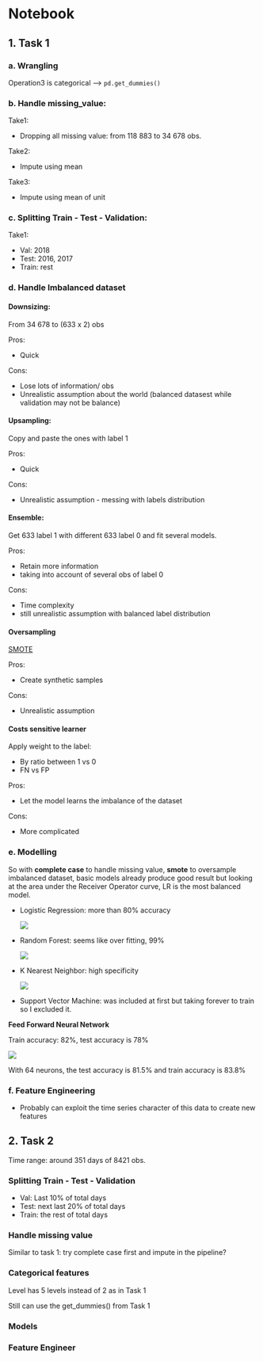 # Notebook

## 1. Task 1

### a. Wrangling

Operation3 is categorical --> `pd.get_dummies()`



### b. Handle missing_value:

Take1:

- Dropping all missing value: from 118 883 to 34 678 obs. 



Take2:

- Impute using mean



Take3:

- Impute using mean of unit



### c. Splitting Train - Test - Validation:

Take1:

- Val: 2018
- Test: 2016, 2017
- Train:  rest



### d. Handle Imbalanced dataset

#### Downsizing:

 From 34 678 to (633 x 2) obs

Pros:

- Quick 

Cons:

- Lose lots of information/ obs
- Unrealistic assumption about the world (balanced datasest while validation may not be balance)

#### Upsampling:

Copy and paste the ones with label 1 

Pros:

- Quick

Cons:

- Unrealistic assumption - messing with labels distribution

#### Ensemble:

Get 633 label 1 with different 633 label 0 and fit several models. 

Pros:

- Retain more information
- taking into account of several obs of label 0

Cons:

- Time complexity
- still unrealistic assumption with balanced label distribution

#### Oversampling 

[SMOTE](https://jair.org/index.php/jair/article/view/10302)

Pros:

- Create synthetic samples

Cons:

- Unrealistic assumption

#### Costs sensitive learner

Apply weight to the label:

- By ratio between 1 vs 0
- FN vs FP

Pros:

- Let the model learns the imbalance of the dataset

Cons:

- More complicated



### e. Modelling

So with **complete case** to handle missing value, **smote** to oversample imbalanced dataset, basic models already produce good result but looking at the area under the Receiver Operator curve, LR is the most balanced model.

- Logistic Regression: more than 80% accuracy

  ![](..\assets\LR.PNG)

- Random Forest: seems like over fitting, 99%

  ![](..\assets\RFC.PNG)

- K Nearest Neighbor: high specificity 

  ![](..\assets\KNN.PNG)

- Support Vector Machine: was included at first but taking forever to train so I excluded it.



**Feed Forward Neural Network**

Train accuracy: 82%, test accuracy is 78%

![](../assets/NN.PNG)

With 64 neurons, the test accuracy is 81.5% and train accuracy is 83.8%



### f. Feature Engineering

- Probably can exploit the time series character of this data to create new features



## 2. Task 2

Time range: around 351 days of 8421 obs.



### Splitting Train - Test - Validation

- Val: Last 10% of total days
- Test: next last 20% of total days
- Train: the rest of total days



### Handle missing value

Similar to task 1: try complete case first and impute in the pipeline?



### Categorical features

Level has 5 levels instead of 2 as in Task 1

Still can use the get_dummies() from Task 1



### Models



### Feature Engineer

